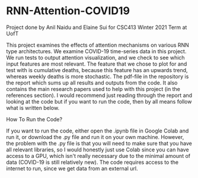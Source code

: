 # RNN-Attention-COVID19
Project done by Anil Naidu and Elaine Sui for CSC413 Winter 2021 Term at UofT

This project examines the effects of attention mechanisms on various RNN type architectures. We examine COVID-19 time-series data in this project. We run tests to output attention visualization, and we check to see which input features are most relevant. The feature that we chose to plot for and test with is cumulative deaths, because this feature has an upwards trend, whereas weekly deaths is more stochastic. The pdf-file in the repository is the report which sums up all results and outputs from the code. It also contains the main research papers used to help with this project (in the references section). I would recommend just reading through the report and looking at the code but if you want to run the code, then by all means follow what is written below. 

How To Run the Code?

If you want to run the code, either open the .ipynb file in Google Colab and run it, or download the .py file and run it on your own machine. However, the problem with the .py file is that you will need to make sure that you have all relevant libraries, so I would honestly just use Colab since you can have access to a GPU, which isn't really necessary due to the minimal amount of data (COVID-19 is still relatively new).  The code requires access to the internet to run, since we get data from an external url. 
